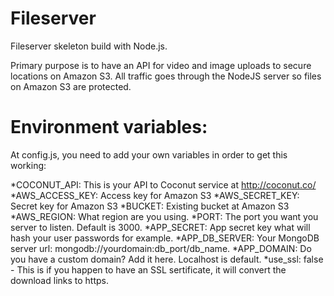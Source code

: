 # Fileserver
Fileserver skeleton build with Node.js.

Primary purpose is to have an API for video and image uploads to secure locations on Amazon S3. All traffic goes through the NodeJS server so files on Amazon S3 are protected.

# Environment variables:
At config.js, you need to add your own variables in order to get this working:

*COCONUT_API: This is your API to Coconut service at http://coconut.co/
*AWS_ACCESS_KEY: Access key for Amazon S3
*AWS_SECRET_KEY: Secret key for Amazon S3
*BUCKET: Existing bucket at Amazon S3
*AWS_REGION: What region are you using.
*PORT: The port you want you server to listen. Default is 3000.
*APP_SECRET: App secret key what will hash your user passwords for example.
*APP_DB_SERVER: Your MongoDB server url: mongodb://yourdomain:db_port/db_name.
*APP_DOMAIN: Do you have a custom domain? Add it here. Localhost is default.
*use_ssl: false - This is if you happen to have an SSL sertificate, it will convert the download links to https. 
